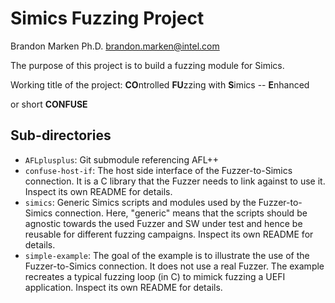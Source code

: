 # Simics Fuzzing Project
Brandon Marken Ph.D.
brandon.marken@intel.com


The purpose of this project is to build a fuzzing module for Simics.

Working title of the project:
**CO**ntrolled **FU**zzing with **S**imics -- **E**nhanced

or short **CONFUSE**


## Sub-directories

- `AFLplusplus`: Git submodule referencing AFL++
- `confuse-host-if`: The host side interface of the Fuzzer-to-Simics connection. It is a C library that the Fuzzer needs to link against to use it. Inspect its own README for details.
- `simics`: Generic Simics scripts and modules used by the Fuzzer-to-Simics connection. Here, "generic" means that the scripts should be agnostic towards the used Fuzzer and SW under test and hence be reusable for different fuzzing campaigns. Inspect its own README for details.
- `simple-example`: The goal of the example is to illustrate the use of the Fuzzer-to-Simics connection. It does not use a real Fuzzer. The example recreates a typical fuzzing loop (in C) to mimick fuzzing a UEFI application. Inspect its own README for details.